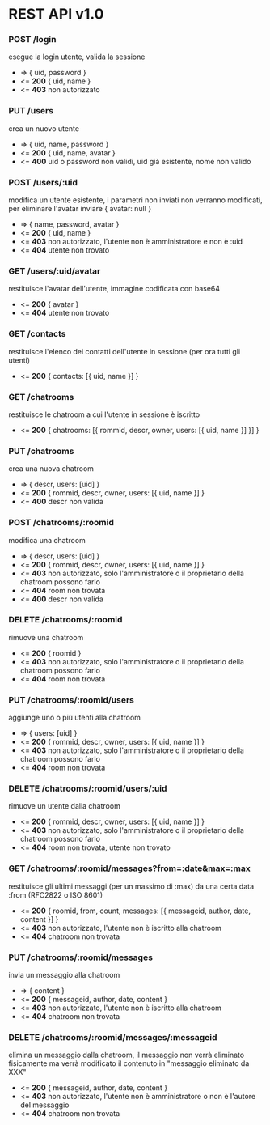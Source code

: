 REST API v1.0
=============

### POST /login
esegue la login utente, valida la sessione
* => { uid, password }
* <= **200** { uid, name }
* <= **403** non autorizzato

### PUT /users
crea un nuovo utente
* => { uid, name, password }
* <= **200** { uid, name, avatar }
* <= **400** uid o password non validi, uid già esistente, nome non valido

### POST /users/:uid
modifica un utente esistente, i parametri non inviati non verranno modificati, per eliminare l'avatar inviare { avatar: null }
* => { name, password, avatar }
* <= **200** { uid, name }
* <= **403** non autorizzato, l'utente non è amministratore e non è :uid
* <= **404** utente non trovato

### GET /users/:uid/avatar
restituisce l'avatar dell'utente, immagine codificata con base64
* <= **200** { avatar }
* <= **404** utente non trovato

### GET /contacts
restituisce l'elenco dei contatti dell'utente in sessione (per ora tutti gli utenti)
* <= **200** { contacts: [{ uid, name }] }

### GET /chatrooms
restituisce le chatroom a cui l'utente in sessione è iscritto
* <= **200** { chatrooms: [{ rommid, descr, owner, users: [{ uid, name }] }] }

### PUT /chatrooms
crea una nuova chatroom
* => { descr, users: [uid] }
* <= **200** { rommid, descr, owner, users: [{ uid, name }] }
* <= **400** descr non valida

### POST /chatrooms/:roomid
modifica una chatroom
* => { descr, users: [uid] }
* <= **200** { rommid, descr, owner, users: [{ uid, name }] }
* <= **403** non autorizzato, solo l'amministratore o il proprietario della chatroom possono farlo
* <= **404** room non trovata
* <= **400** descr non valida

### DELETE /chatrooms/:roomid
rimuove una chatroom
* <= **200** { roomid }
* <= **403** non autorizzato, solo l'amministratore o il proprietario della chatroom possono farlo
* <= **404** room non trovata

### PUT /chatrooms/:roomid/users
aggiunge uno o più utenti alla chatroom
* => { users: [uid] }
* <= **200** { rommid, descr, owner, users: [{ uid, name }] }
* <= **403** non autorizzato, solo l'amministratore o il proprietario della chatroom possono farlo
* <= **404** room non trovata

### DELETE /chatrooms/:roomid/users/:uid
rimuove un utente dalla chatroom
* <= **200** { rommid, descr, owner, users: [{ uid, name }] }
* <= **403** non autorizzato, solo l'amministratore o il proprietario della chatroom possono farlo
* <= **404** room non trovata, utente non trovato

### GET /chatrooms/:roomid/messages?from=:date&max=:max
restituisce gli ultimi messaggi (per un massimo di :max) da una certa data :from (RFC2822 o ISO 8601)
* <= **200** { roomid, from, count, messages: [{ messageid, author, date, content }] }
* <= **403** non autorizzato, l'utente non è iscritto alla chatroom
* <= **404** chatroom non trovata

### PUT /chatrooms/:roomid/messages
invia un messaggio alla chatroom
* => { content }
* <= **200** { messageid, author, date, content }
* <= **403** non autorizzato, l'utente non è iscritto alla chatroom
* <= **404** chatroom non trovata

### DELETE /chatrooms/:roomid/messages/:messageid
elimina un messaggio dalla chatroom, il messaggio non verrà eliminato fisicamente ma verrà modificato il contenuto in "messaggio eliminato da XXX"
* <= **200** { messageid, author, date, content }
* <= **403** non autorizzato, l'utente non è amministratore o non è l'autore del messaggio
* <= **404** chatroom non trovata